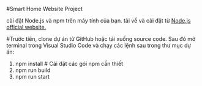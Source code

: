 #Smart Home Website Project


cài đặt Node.js và npm trên máy tính của bạn. 
tải về và cài đặt từ [Node.js official website.]([url](https://nodejs.org/en))

#Trước tiên, clone dự án từ GitHub hoặc tải xuống source code. 
Sau đó mở terminal trong Visual Studio Code và chạy các lệnh sau trong thư mục dự án:

1. npm install  # Cài đặt các gói npm cần thiết
2. npm run build
3. npm run start 
